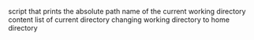 script that prints the absolute path name of the current working directory
content list of current directory
changing working directory to home directory
